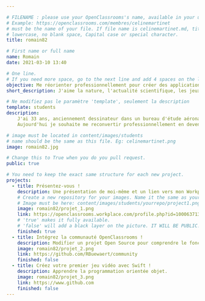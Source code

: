 ```yaml
---

# FILENAME : please use your OpenClassrooms's name, available in your url.
# Example: https://openclassrooms.com/membres/celinemartinet
# must be the name of your file. If file name is celinemartinet.md, title is celinemartinet.
# lowercase, no blank space, Capital case or special character.
title: romain82

# First name or full name
name: Romain
date: 2021-03-10 13:40

# One line.
# If you need more space, go to the next line and add 4 spaces on the left, as in 'description'.
objective: Me réorienter professionnellement pour créer des applications mobiles.
short_description: J'aime la nature, l'actualité scientifique, les jeux vidéos et la lecture.

# Ne modifiez pas le paramètre 'template', seulement la description
template: students
description:
    J'ai 33 ans, anciennement dessinateur dans un bureau d'étude aéronautique.
    Aujourd'hui je souhaite me reconvertir professionnellement en devenant développeur d'applications mobiles IOS. C'est un domaine qui m'attire beaucoup et j'ai envie de réussir dans cette voie.

# image must be located in content/images/students
# name should be the same as this file. Eg: celinemartinet.png
image: romain82.jpg

# Change this to True when you do you pull request.
public: true

# You need to keep the exact same structure for each new project.
projects:
  - title: Présentez-vous !
    description: Une présentation de moi-même et un lien vers mon Workplace.
    # Create a new repository for your images. Name it the same as your nickname and profile picture.
    # Image must be here: content/images/students/yourrepo/project1.png
    image: romain82/projet_1.png
    link: https://openclassrooms.workplace.com/profile.php?id=100063713424760
    # 'true' makes it fully available.
    # 'false' will add a black layer on the picture. IT WILL BE PUBLIC!
    finished: true
  - title: Intégrez la communauté OpenClassrooms !
    description: Modifier un projet Open Source pour comprendre le fonctionnement de Git, de Github et des pull requests. 
    image: romain82/projet_2.png
    link: https://github.com/RBuewaert/community
    finished: false
  - title: Créez votre premier jeu vidéo avec Swift !
    description: Apprendre la programmation orientée objet.
    image: romain82/projet_3.png
    link: https://www.github.com
    finished: false
---
```

